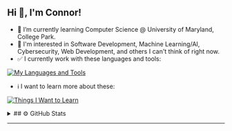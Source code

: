 ## Hi 👋, I'm Connor!

- 🌱 I’m currently learning Computer Science @ University of Maryland, College Park.
- 🤔 I'm interested in Software Development, Machine Learning/AI, Cybersecurity, Web Development, and others I can't think of right now.
- ✅ I currently work with these languages and tools:

[![My Languages and Tools](https://skills.thijs.gg/icons?i=java,py,cpp,html,css,js,git,unity)](https://skills.thijs.gg)

- ℹ️ I want to learn more about these:

[![Things I Want to Learn](https://skills.thijs.gg/icons?i=c,swift,mongodb,nodejs,react,lua,mysql)](https://skills.thijs.gg)

<details>
  <summary>
  ## ⚙️ GitHub Stats
  </summary>
</details>

-----

